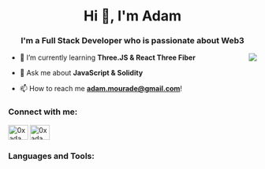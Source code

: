<h1 align="center">Hi 👋, I'm Adam</h1>
<h3 align="center">I'm a Full Stack Developer who is passionate about Web3</h3>
<img align="right" src = "https://user-images.githubusercontent.com/94600225/191132371-1c30ae3e-3eac-46d5-a6ae-2368be66b2d0.svg">

- 🌱 I’m currently learning **Three.JS & React Three Fiber**

- 💬 Ask me about **JavaScript & Solidity**

- 📫 How to reach me **adam.mourade@gmail.com**!






<h3 align="left">Connect with me:</h3>
<p align="left">
<a href="https://twitter.com/0xadamm" target="blank"><img align="center" src="https://raw.githubusercontent.com/rahuldkjain/github-profile-readme-generator/master/src/images/icons/Social/twitter.svg" alt="0xadamm" height="30" width="40" /></a>
<a href="https://linkedin.com/in/0xadamm" target="blank"><img align="center" src="https://raw.githubusercontent.com/rahuldkjain/github-profile-readme-generator/master/src/images/icons/Social/linked-in-alt.svg" alt="0xadamm" height="30" width="40" /></a>
</p>

<h3 align="left">Languages and Tools:</h3>

